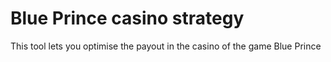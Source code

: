 # Blue Prince casino strategy

This tool lets you optimise the payout in the casino of the game Blue Prince
